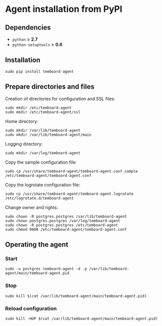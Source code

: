 <h1>Agent installation from PyPI</h1>

## Dependencies

  - `python` &ge; **2.7**
  - `python-setuptools` &ge; **0.6**

## Installation

```
sudo pip install temboard-agent
```

## Prepare directories and files

Creation of directories for configuration and SSL files:
```
sudo mkdir /etc/temboard-agent
sudo mkdir /etc/temboard-agent/ssl
```

Home directory:
```
sudo mkdir /var/lib/temboard-agent
sudo mkdir /var/lib/temboard-agent/main
```

Logging directory:
```
sudo mkdir /var/log/temboard-agent
```

Copy the sample configuration file:
```
sudo cp /usr/share/temboard-agent/temboard-agent.conf.sample /etc/temboard-agent/temboard-agent.conf
```

Copy the logrotate configuration file:
```
sudo cp /usr/share/temboard-agent/temboard-agent.logrotate /etc/logrotate.d/temboard-agent
```

Change owner and rights:
```
sudo chown -R postgres.postgres /var/lib/temboard-agent
sudo chown postgres.postgres /var/log/temboard-agent
sudo chown -R postgres.postgres /etc/temboard-agent
sudo chmod 0600 /etc/temboard-agent/temboard-agent.conf
```

## Operating the agent

### Start
```
sudo -u postgres temboard-agent -d -p /var/lib/temboard-agent/main/temboard-agent.pid
```

### Stop
```
sudo kill $(cat /var/lib/temboard-agent/main/temboard-agent.pid)
```

### Reload configuration
```
sudo kill -HUP $(cat /var/lib/temboard-agent/main/temboard-agent.pid)
```

